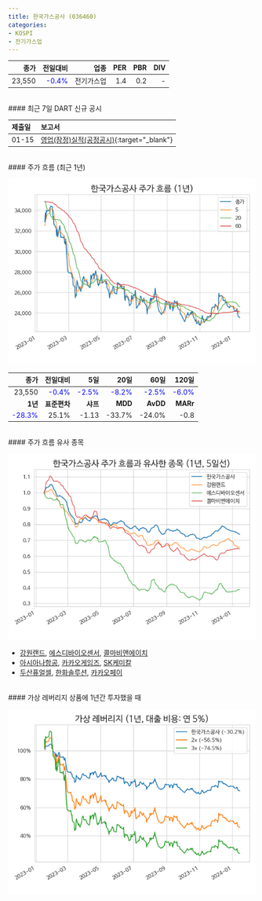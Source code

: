 ```yaml
---
title: 한국가스공사 (036460)
categories:
- KOSPI
- 전기가스업
---
```


|**종가**|**전일대비**|**업종**|**PER**|**PBR**|**DIV**|
|-------:|-----------:|-------:|------:|------:|------:|
|23,550|<span style="color: blue">-0.4%</span>|전기가스업|1.4|0.2|-|

<!-- more -->

<br>
#### 최근 7일 DART 신규 공시<a id="dart"></a>


|**제출일**|**보고서**|
|:-----|:-------|
|01-15|[영업(잠정)실적(공정공시)](https://dart.fss.or.kr/dsaf001/main.do?rcpNo=20240115800595){:target="_blank"}|

<br>
#### 주가 흐름 (최근 1년)<a id="price"></a>

![036460](/assets/images/stock/036460.png)

|**종가**|**전일대비**|**5일**|**20일**|**60일**|**120일**|
|---:|-------:|--:|---:|---:|----:|
|23,550|<span style="color: blue">-0.4%</span>|<span style="color: blue">-2.5%</span>|<span style="color: blue">-8.2%</span>|<span style="color: blue">-2.5%</span>|<span style="color: blue">-6.0%</span>|
|**1년**|**표준편차**|**샤프**|**MDD**|**AvDD**|**MARr**|
|<span style="color: blue">-28.3%</span>|25.1%|-1.13|-33.7%|-24.0%|-0.8|

<br>
#### 주가 흐름 유사 종목<a id="corr"></a>

![036460](/assets/images/stock/036460_corr.png)

- [강원랜드](/035250/), [에스디바이오센서](/137310/), [콜마비앤에이치](/200130/)
- [아시아나항공](/020560/), [카카오게임즈](/293490/), [SK케미칼](/285130/)
- [두산퓨얼셀](/336260/), [한화솔루션](/009830/), [카카오페이](/377300/)

<br>
#### 가상 레버리지 상품에 1년간 투자했을 때<a id="2x"></a>

![036460](/assets/images/stock/036460_2x.png)

[^corr]: 상관계수를 이용하여 분석하였습니다.